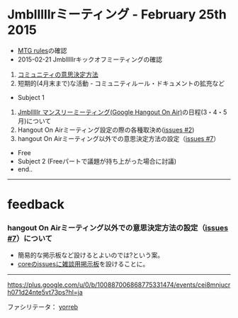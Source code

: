 # Jmblllllrミーティング - February 25th 2015

- [MTG rules](https://github.com/Jmblllllr/core/blob/master/mtg-rules.md)の確認
- 2015-02-21 Jmblllllrキックオフミーティングの確認
 1. [コミュニティの意思決定方法](https://github.com/Jmblllllr/core/blob/master/decision-making-guidelines.md)
 2. 短期的(4月末まで)な活動 - コミュニティルール・ドキュメントの拡充など
- Subject 1
 1. [Jmblllllr マンスリーミーティング(Google Hangout On Air)]()の日程(3・4・5月)について
 2. Hangout On Airミーティング設定の際の各種取決め([issues #2](https://github.com/Jmblllllr/core/issues/2))
 3. hangout On Airミーティング以外での意思決定方法の設定（[issues #7](https://github.com/Jmblllllr/core/issues/7)）
- Free
- Subject 2 (Freeパートで議題が持ち上がった場合に討議)
- end..

---

# feedback

### hangout On Airミーティング以外での意思決定方法の設定（[issues #7](https://github.com/Jmblllllr/core/issues/7)）について

- 簡易的な掲示板など設けるとよいのでは?という案。
 - [coreのissuesに雑談用掲示板](https://github.com/Jmblllllr/core/issues/10)を設けることに。

---

https://plus.google.com/u/0/b/100887006868775331474/events/cei8mnjucrh071d24nte5vt73ps?hl=ja

ファシリテータ： [yorreb](https://github.com/yorreb)
